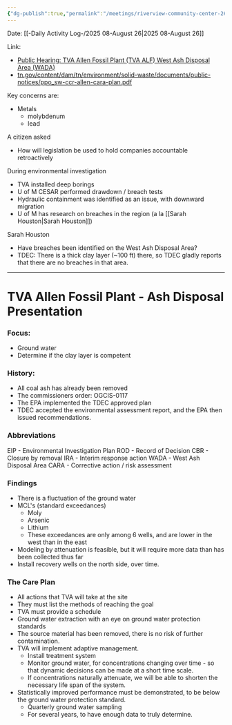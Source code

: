 ```yaml
---
{"dg-publish":true,"permalink":"/meetings/riverview-community-center-26-august-2025-tdec-open-house-concerning-tva-ash-disposal/","noteIcon":"","created":"2025-08-26T18:05:42.785-05:00"}
---
```


Date: [[-Daily Activity Log-/2025 08-August 26\|2025 08-August 26]]

Link:
- [Public Hearing: TVA Allen Fossil Plant (TVA ALF) West Ash Disposal Area (WADA)](https://www.tn.gov/environment/calendar-of-events/2025/8/26/tva-cara.html)
- [tn.gov/content/dam/tn/environment/solid-waste/documents/public-notices/ppo_sw-ccr-allen-cara-plan.pdf](https://www.tn.gov/content/dam/tn/environment/solid-waste/documents/public-notices/ppo_sw-ccr-allen-cara-plan.pdf)

Key concerns are:
- Metals
	- molybdenum
	- lead

A citizen asked
- How will legislation be used to hold companies accountable retroactively

During environmental investigation
- TVA installed deep borings
- U of M CESAR performed drawdown / breach tests
- Hydraulic containment was identified as an issue, with downward migration
- U of M has research on breaches in the region (a la [[Sarah Houston\|Sarah Houston]])

Sarah Houston
- Have breaches been identified on the West Ash Disposal Area?
- TDEC: There is a thick clay layer (~100 ft) there, so TDEC gladly reports that there are no breaches in that area.

---

# TVA Allen Fossil Plant - Ash Disposal Presentation

### Focus:
- Ground water
- Determine if the clay layer is competent

### History:
- All coal ash has already been removed
- The commissioners order: OGCIS-0117
- The EPA implemented the TDEC approved plan
- TDEC accepted the environmental assessment report, and the EPA then issued recommendations.

### Abbreviations
EIP - Environmental Investigation Plan
ROD - Record of Decision
CBR - Closure by removal
IRA - Interim response action
WADA - West Ash Disposal Area
CARA - Corrective action / risk assessment 

### Findings 
- There is a fluctuation of the ground water
- MCL's (standard exceedances)
	- Moly
	- Arsenic
	- Lithium
	- These exceedances are only among 6 wells, and are lower in the west than in the east
- Modeling by attenuation is feasible, but it will require more data than has been collected thus far
- Install recovery wells on the north side, over time.

### The Care Plan
- All actions that TVA will take at the site
- They must list the methods of reaching the goal
- TVA must provide a schedule
- Ground water extraction with an eye on ground water protection standards
- The source material has been removed, there is no risk of further contamination.
- TVA will implement adaptive management.
	- Install treatment system
	- Monitor ground water, for concentrations changing over time - so that dynamic decisions can be made at a short time scale.
	- If concentrations naturally attenuate, we will be able to shorten the necessary life span of the system.
- Statistically improved performance must be demonstrated, to be below the ground water protection standard.
	- Quarterly ground water sampling
	- For several years, to have enough data to truly determine.